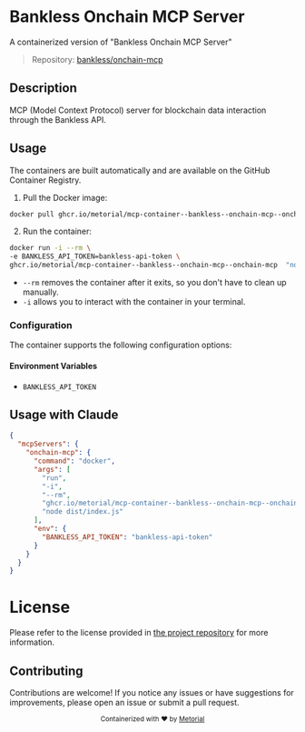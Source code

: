
# Bankless Onchain MCP Server

A containerized version of "Bankless Onchain MCP Server"

> Repository: [bankless/onchain-mcp](https://github.com/bankless/onchain-mcp)

## Description

MCP (Model Context Protocol) server for blockchain data interaction through the Bankless API.


## Usage

The containers are built automatically and are available on the GitHub Container Registry.

1. Pull the Docker image:

```bash
docker pull ghcr.io/metorial/mcp-container--bankless--onchain-mcp--onchain-mcp
```

2. Run the container:

```bash
docker run -i --rm \ 
-e BANKLESS_API_TOKEN=bankless-api-token \
ghcr.io/metorial/mcp-container--bankless--onchain-mcp--onchain-mcp  "node dist/index.js"
```

- `--rm` removes the container after it exits, so you don't have to clean up manually.
- `-i` allows you to interact with the container in your terminal.



### Configuration

The container supports the following configuration options:




#### Environment Variables

- `BANKLESS_API_TOKEN`




## Usage with Claude

```json
{
  "mcpServers": {
    "onchain-mcp": {
      "command": "docker",
      "args": [
        "run",
        "-i",
        "--rm",
        "ghcr.io/metorial/mcp-container--bankless--onchain-mcp--onchain-mcp",
        "node dist/index.js"
      ],
      "env": {
        "BANKLESS_API_TOKEN": "bankless-api-token"
      }
    }
  }
}
```

# License

Please refer to the license provided in [the project repository](https://github.com/bankless/onchain-mcp) for more information.

## Contributing

Contributions are welcome! If you notice any issues or have suggestions for improvements, please open an issue or submit a pull request.

<div align="center">
  <sub>Containerized with ❤️ by <a href="https://metorial.com">Metorial</a></sub>
</div>
  